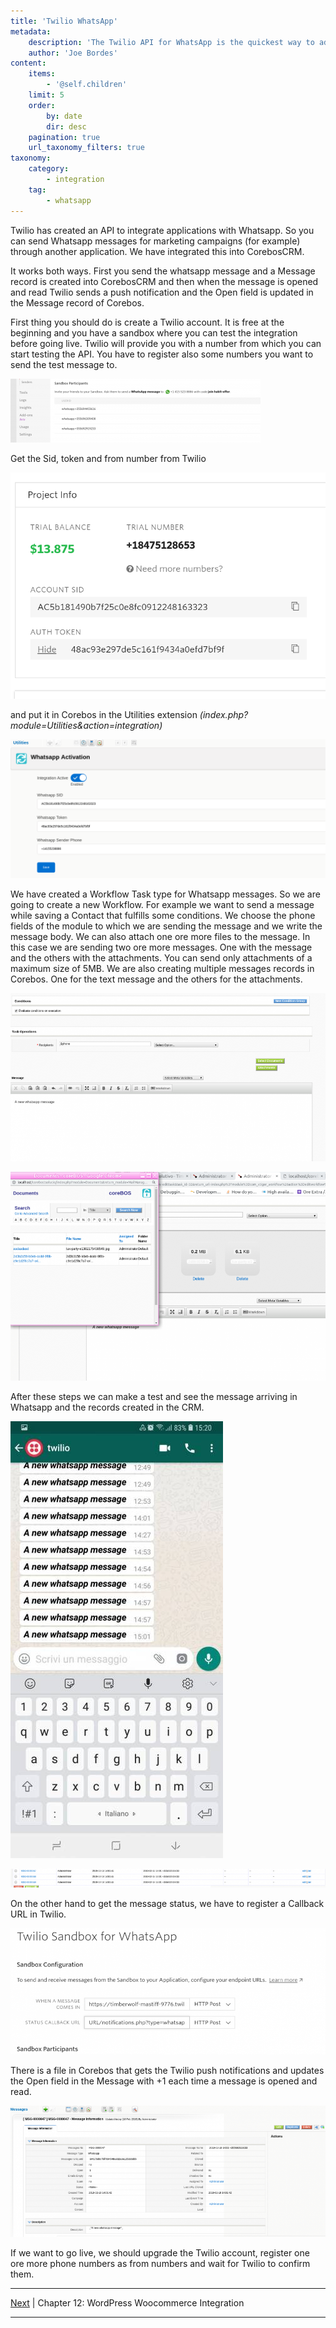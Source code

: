 ```yaml
---
title: 'Twilio WhatsApp'
metadata:
    description: 'The Twilio API for WhatsApp is the quickest way to add two-way messaging on WhatsApp into your web application'
    author: 'Joe Bordes'
content:
    items:
        - '@self.children'
    limit: 5
    order:
        by: date
        dir: desc
    pagination: true
    url_taxonomy_filters: true
taxonomy:
    category:
        - integration
    tag:
        - whatsapp 
---
```


Twilio has created an API to integrate applications with Whatsapp. So
you can send Whatsapp messages for marketing campaigns (for example)
through another application. We have integrated this into CorebosCRM.

It works both ways. First you send the whatsapp message and a Message
record is created into CorebosCRM and then when the message is opened
and read Twilio sends a push notification and the Open field is updated
in the Message record of Corebos.

First thing you should do is create a Twilio account. It is free at the
beginning and you have a sandbox where you can test the integration
before going live. Twilio will provide you with a number from which you
can start testing the API. You have to register also some numbers you
want to send the test message to.

![](screenshot_from_2019-02-18_10-41-35.png?width=100%)


Get the Sid, token and from number from Twilio

![](screenshot_from_2019-02-15_10-29-38.png?width=80%)

and put it in Corebos in the Utilities extension
*(index.php?module=Utilities&action=integration)*

![](screenshot_from_2019-02-15_12-20-19.png?width=80%)

We have created a Workflow Task type for Whatsapp messages. So we are
going to create a new Workflow. For example we want to send a message
while saving a Contact that fulfills some conditions. We choose the
phone fields of the module to which we are sending the message and we
write the message body. We can also attach one ore more files to the
message. In this case we are sending two ore more messages. One with the
message and the others with the attachments. You can send only
attachments of a maximum size of 5MB. We are also creating multiple
messages records in Corebos. One for the text message and the others for
the attachments.

![](screenshot_from_2019-02-15_15-59-08.png?width=80%)

![](screenshot_from_2019-02-18_15-04-25.png?width=80%)

After these steps we can make a test and see the message arriving in
Whatsapp and the records created in the CRM.

![](1550499687726.jpeg?width=40%)

![](screenshot_from_2019-02-18_15-08-38.png?width=100%)


On the other hand to get the message status, we have to register a
Callback URL in Twilio.

![](screenshot_from_2019-02-18_10-35-24.png?width=100%)


There is a file in Corebos that gets the Twilio push notifications and
updates the Open field in the Message with +1 each time a message is
opened and read.

![](screenshot_from_2019-02-18_15-27-00.png?width=100%)

If we want to go live, we should upgrade the Twilio account, register
one ore more phone numbers as from numbers and wait for Twilio to
confirm them.

------------------------------------------------------------------------

[Next](http://localhost/coreBOSDocumentation/extensions-integrations/integration/woocommerce) | Chapter 12: WordPress Woocommerce Integration 

------------------------------------------------------------------------
